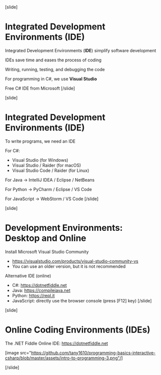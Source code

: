 [slide]
# Integrated Development Environments (IDE)
Integrated Development Environments (**IDE**) simplify software development

IDEs save time and eases the process of coding

Writing, running, testing, and debugging the code

For programming in C#, we use **Visual Studio**

Free C# IDE from Microsoft
[/slide]

[slide]
# Integrated Development Environments (IDE)
To write programs, we need an IDE

For C#:

* Visual Studio (for Windows)
* Visual Studio / Raider (for macOS)
* Visual Studio Code / Raider (for Linux)

For Java -> IntelliJ IDEA / Eclipse / NetBeans

For Python -> PyCharm / Eclipse / VS Code

For JavaScript -> WebStorm / VS Code
[/slide]

[slide]
# Development Environments: Desktop and Online
Install Microsoft Visual Studio Community

* https://visualstudio.com/products/visual-studio-community-vs
* You can use an older version, but it is not recommended

Alternative IDE (online)

* C#: https://dotnetfiddle.net
* Java: https://compilejava.net 
* Python: https://repl.it
* JavaScript: directly use the browser console (press \[F12\] key)
[/slide]

[slide]
# Online Coding Environments (IDEs)
The .NET Fiddle Online IDE: https://dotnetfiddle.net

[image src="https://github.com/tany1610/programming-basics-interactive-csharp/blob/master/assets/intro-to-programming-3.png"/]

[/slide]